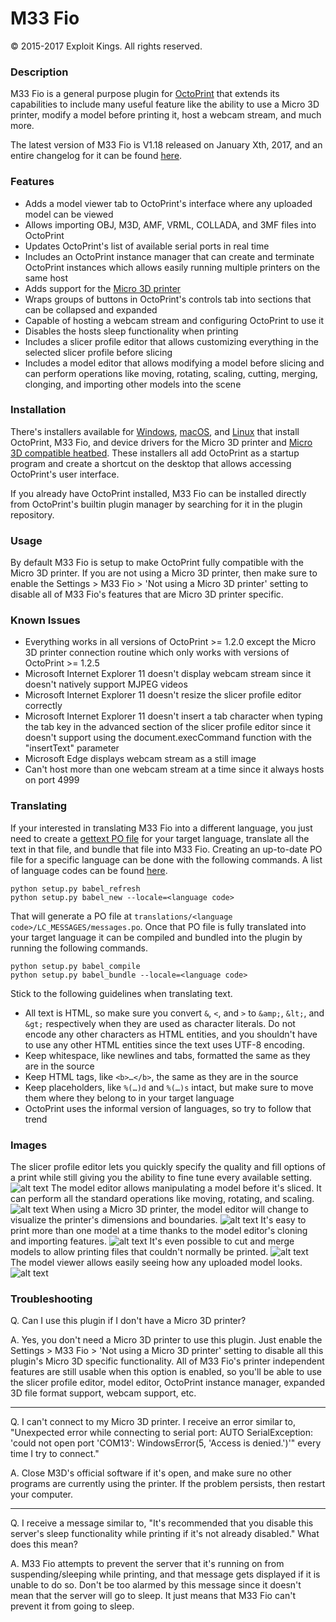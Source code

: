 # M33 Fio
© 2015-2017 Exploit Kings. All rights reserved.

### Description
M33 Fio is a general purpose plugin for [OctoPrint](http://octoprint.org/) that extends its capabilities to include many useful feature like the ability to use a Micro 3D printer, modify a model before printing it, host a webcam stream, and much more.

The latest version of M33 Fio is V1.18 released on January Xth, 2017, and an entire changelog for it can be found [here](https://raw.githubusercontent.com/donovan6000/M33-Fio/master/Changelog).

### Features
* Adds a model viewer tab to OctoPrint's interface where any uploaded model can be viewed
* Allows importing OBJ, M3D, AMF, VRML, COLLADA, and 3MF files into OctoPrint
* Updates OctoPrint's list of available serial ports in real time
* Includes an OctoPrint instance manager that can create and terminate OctoPrint instances which allows easily running multiple printers on the same host
* Adds support for the [Micro 3D printer](https://www.kickstarter.com/projects/m3d/the-micro-the-first-truly-consumer-3d-printer)
* Wraps groups of buttons in OctoPrint's controls tab into sections that can be collapsed and expanded
* Capable of hosting a webcam stream and configuring OctoPrint to use it
* Disables the hosts sleep functionality when printing
* Includes a slicer profile editor that allows customizing everything in the selected slicer profile before slicing
* Includes a model editor that allows modifying a model before slicing and can perform operations like moving, rotating, scaling, cutting, merging, clonging, and importing other models into the scene

### Installation
There's installers available for [Windows](https://raw.githubusercontent.com/donovan6000/M33-Fio/master/installers/Windows/install.zip), [macOS](https://raw.githubusercontent.com/donovan6000/M33-Fio/master/installers/macOS/install.zip), and [Linux](https://raw.githubusercontent.com/donovan6000/M33-Fio/master/installers/Linux/install.zip) that install OctoPrint, M33 Fio, and device drivers for the Micro 3D printer and [Micro 3D compatible heatbed](https://www.kickstarter.com/projects/1668748285/the-micro-m3d-compatible-heated-print-bed). These installers all add OctoPrint as a startup program and create a shortcut on the desktop that allows accessing OctoPrint's user interface.

If you already have OctoPrint installed, M33 Fio can be installed directly from OctoPrint's builtin plugin manager by searching for it in the plugin repository.

### Usage
By default M33 Fio is setup to make OctoPrint fully compatible with the Micro 3D printer. If you are not using a Micro 3D printer, then make sure to enable the Settings > M33 Fio > 'Not using a Micro 3D printer' setting to disable all of M33 Fio's features that are Micro 3D printer specific.

### Known Issues
* Everything works in all versions of OctoPrint >= 1.2.0 except the Micro 3D printer connection routine which only works with versions of OctoPrint >= 1.2.5
* Microsoft Internet Explorer 11 doesn't display webcam stream since it doesn't natively support MJPEG videos
* Microsoft Internet Explorer 11 doesn't resize the slicer profile editor correctly
* Microsoft Internet Explorer 11 doesn't insert a tab character when typing the tab key in the advanced section of the slicer profile editor since it doesn't support using the document.execCommand function with the "insertText" parameter
* Microsoft Edge displays webcam stream as a still image
* Can't host more than one webcam stream at a time since it always hosts on port 4999

### Translating
If your interested in translating M33 Fio into a different language, you just need to create a [gettext PO file](https://en.wikipedia.org/wiki/Gettext) for your target language, translate all the text in that file, and bundle that file into M33 Fio. Creating an up-to-date PO file for a specific language can be done with the following commands. A list of language codes can be found [here](http://www.lingoes.net/en/translator/langcode.htm).
```
python setup.py babel_refresh
python setup.py babel_new --locale=<language code>
```
That will generate a PO file at `translations/<language code>/LC_MESSAGES/messages.po`. Once that PO file is fully translated into your target language it can be compiled and bundled into the plugin by running the following commands.
```
python setup.py babel_compile
python setup.py babel_bundle --locale=<language code>
```
Stick to the following guidelines when translating text.
* All text is HTML, so make sure you convert `&`, `<`, and `>` to `&amp;`, `&lt;`, and `&gt;` respectively when they are used as character literals. Do not encode any other characters as HTML entities, and you shouldn't have to use any other HTML entities since the text uses UTF-8 encoding.
* Keep whitespace, like newlines and tabs, formatted the same as they are in the source
* Keep HTML tags, like `<b>…</b>`, the same as they are in the source
* Keep placeholders, like `%(…)d` and `%(…)s` intact, but make sure to move them where they belong to in your target language
* OctoPrint uses the informal version of languages, so try to follow that trend

### Images
The slicer profile editor lets you quickly specify the quality and fill options of a print while still giving you the ability to fine tune every available setting.
![alt text](https://raw.githubusercontent.com/donovan6000/M33-Fio/master/images/profile%20editor.png "Profile Editor")
The model editor allows manipulating a model before it's sliced. It can perform all the standard operations like moving, rotating, and scaling.
![alt text](https://raw.githubusercontent.com/donovan6000/M33-Fio/master/images/model%20editor.png "Model Editor")
When using a Micro 3D printer, the model editor will change to visualize the printer's dimensions and boundaries.
![alt text](https://raw.githubusercontent.com/donovan6000/M33-Fio/master/images/micro%203d.png "Model Editor")
It's easy to print more than one model at a time thanks to the model editor's cloning and importing features.
![alt text](https://raw.githubusercontent.com/donovan6000/M33-Fio/master/images/clone.png "Clone And Import Models")
It's even possible to cut and merge models to allow printing files that couldn't normally be printed.
![alt text](https://raw.githubusercontent.com/donovan6000/M33-Fio/master/images/cut.png "Cut And Merge Models")
The model viewer allows easily seeing how any uploaded model looks.
![alt text](https://raw.githubusercontent.com/donovan6000/M33-Fio/master/images/model%20viewer.png "Model Viewer")
### Troubleshooting
Q. Can I use this plugin if I don't have a Micro 3D printer?

A. Yes, you don't need a Micro 3D printer to use this plugin. Just enable the Settings > M33 Fio > 'Not using a Micro 3D printer' setting to disable all this plugin's Micro 3D specific functionality. All of M33 Fio's printer independent features are still usable when this option is enabled, so you'll be able to use the slicer profile editor, model editor, OctoPrint instance manager, expanded 3D file format support, webcam support, etc.
___
Q. I can't connect to my Micro 3D printer. I receive an error similar to, "Unexpected error while connecting to serial port: AUTO SerialException: 'could not open port 'COM13': WindowsError(5, 'Access is denied.')'" every time I try to connect."

A. Close M3D's official software if it's open, and make sure no other programs are currently using the printer. If the problem persists, then restart your computer.
___
Q. I receive a message similar to, "It's recommended that you disable this server's sleep functionality while printing if it's not already disabled." What does this mean?

A. M33 Fio attempts to prevent the server that it's running on from suspending/sleeping while printing, and that message gets displayed if it is unable to do so. Don't be too alarmed by this message since it doesn't mean that the server will go to sleep. It just means that M33 Fio can't prevent it from going to sleep.
